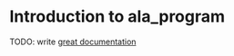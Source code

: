 # Introduction to ala_program

TODO: write [great documentation](http://jacobian.org/writing/what-to-write/)
